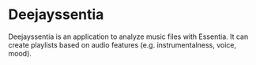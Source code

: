 # Deejayssentia

Deejayssentia is an application to analyze music files with Essentia. It can create playlists based on audio features (e.g. instrumentalness, voice, mood).
